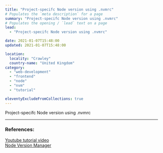 ```yaml
---
title: "Project-specifc Node version using .nvmrc"
# Populates the `meta description` for a page
summary: "Project-specifc Node version using .nvmrc"
# Populates the opening / `lead` text on a page
lead:
  - "Project-specifc Node version using .nvmrc"

date: 2021-01-07T15:48:00
updated: 2021-01-07T15:48:00

location:
  locality: "Crawley"
  country-name: "United Kingdom"
category:
  - "web-development"
  - "frontend"
  - "node"
  - "nvm"
  - "tutorial"

eleventyExcludeFromCollections: true
---
```


Project-specifc Node version using .nvmrc

---

### References:

[Youtube tutorial video](https://www.youtube.com/watch?v=8Mrj-U5gCF8&ab_channel=AnasMohammad)  
[Node Version Manager](https://github.com/nvm-sh/nvm)
